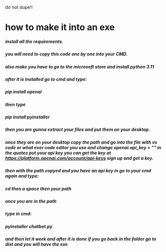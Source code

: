 do not dupe!!
# how to make it into an exe
##### install all the requirements.
##### you will need to copy this code one by one into your CMD.
##### also make you have to go to the microsoft store and install python 3.11
##### after it is installed go to cmd and type:
##### pip install openai 
##### then type 
##### pip install pyinstaller
##### then you are gunna extract your files and put them on your desktop.
##### once they are on your desktop copy the path and go into the file with vs code or what ever code editor you use and change openai.api_key = "" in the quotes put your api key you can get the key at https://platform.openai.com/account/api-keys sign up and get a key.
##### then with the path copyed and you have an api key in go to your cmd again and type:
##### cd then a space then your path
##### once you are in the path
##### type in cmd:
##### pyinstaller chatbot.py
##### and then let it work and after it is done if you go back in the folder go to dist and you will have the exe

